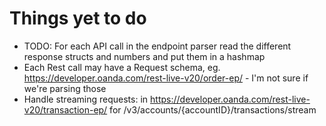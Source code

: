 # Things yet to do

 * TODO: For each API call in the endpoint parser read the different response structs and numbers and put them in a hashmap
 * Each Rest call may have a Request schema, eg. https://developer.oanda.com/rest-live-v20/order-ep/ - I'm not sure if we're parsing those
 * Handle streaming requests: in https://developer.oanda.com/rest-live-v20/transaction-ep/ for /v3/accounts/{accountID}/transactions/stream
